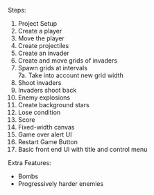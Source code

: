 Steps:
1. Project Setup                                   
2. Create a player                                  
3. Move the player                                  
4. Create projectiles                               
5. Create an invader                                
6. Create and move grids of invaders                
7. Spawn grids at intervals                         
    7a. Take into account new grid width            
8. Shoot invaders                                   
9. Invaders shoot back                              
10. Enemy explosions                                
11. Create background stars                        
12. Lose condition                                  
13. Score                                           
14. Fixed-width canvas                              
15. Game over alert UI                              
16. Restart Game Button                            
17. Basic front end UI with title and control menu  

Extra Features:

- Bombs
- Progressively harder enemies
